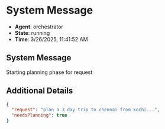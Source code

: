 # System Message

- **Agent**: orchestrator
- **State**: running
- **Time**: 3/26/2025, 11:41:52 AM

## System Message

Starting planning phase for request

## Additional Details

```json
{
  "request": "plan a 3 day trip to chennai from kochi...",
  "needsPlanning": true
}
```

